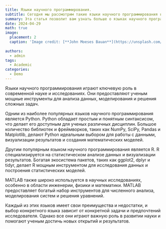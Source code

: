 ```yaml
---
title: Языки научного программирования.
subtitle: Сегодня мы рассмотрим такие языки научного программирования как Python, R, MATLAB.
summary: Эта статья позволит вам узнать больше о языках научного программирования.
date: 2024-04-29
math: true
image:
  placement: 2
  caption: 'Image credit: [**John Moeses Bauan**](https://unsplash.com/photos/OGZtQF8iC0g)'
  
authors:
  - admin
tags:
  - Academic
categories:
  - Demo
---
```


Языки научного программирования играют ключевую роль в современной науке и исследованиях. Они предоставляют ученым мощные инструменты для анализа данных, моделирования и решения сложных задач.

Одним из наиболее популярных языков научного программирования является Python. Python обладает простым и понятным синтаксисом, что делает его доступным для ученых различных дисциплин. Большое количество библиотек и фреймворков, таких как NumPy, SciPy, Pandas и Matplotlib, делают Python идеальным выбором для работы с данными, визуализации результатов и создания математических моделей.

Другим популярным языком научного программирования является R. R специализируется на статистическом анализе данных и визуализации результатов. Богатая экосистема пакетов, таких как ggplot2, dplyr и tidyr, делает R мощным инструментом для исследования данных и построения статистических моделей.

MATLAB также широко используется в научных исследованиях, особенно в области инженерии, физики и математики. MATLAB предоставляет богатый набор инструментов для численного анализа, моделирования систем и решения уравнений.

Каждый из этих языков имеет свои преимущества и недостатки, и выбор конкретного языка зависит от конкретной задачи и предпочтений исследователя. Однако все они играют важную роль в развитии науки и помогают ученым достичь новых открытий и результатов.

